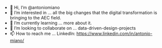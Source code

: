 - 👋 Hi, I’m @antoniomiano
- 👀 I’m interested in ... all the big changes that the digital transformation is bringing to the AEC field.
- 🌱 I’m currently learning ... more about it.
- 💞️ I’m looking to collaborate on ... data-driven-design-projects
- 📫 How to reach me ... LinkedIn: https://www.linkedin.com/in/antonio-miano/

<!---
antoniomiano/antoniomiano is a ✨ special ✨ repository because its `README.md` (this file) appears on your GitHub profile.
You can click the Preview link to take a look at your changes.
--->
